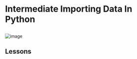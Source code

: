 # Intermediate Importing Data In Python

##
![image](https://github.com/sondosaabed/Intermediate-Importing-Data-In-Python/assets/65151701/9186b661-2061-40c7-8c55-84d58a5b4ee3)

## Lessons

